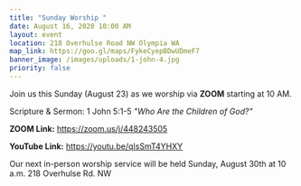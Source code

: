 ```yaml
---
title: "Sunday Worship "
date: August 16, 2020 10:00 AM
layout: event
location: 218 Overhulse Road NW Olympia WA
map_link: https://goo.gl/maps/FykeCyepBDwUDmeF7
banner_image: /images/uploads/1-john-4.jpg
priority: false
---
```

Join us this Sunday (August 23) as we worship via **ZOOM** starting at 10 AM.

Scripture & Sermon: [](https://youtu.be/vVHWNMiYG_4)1 John 5:1-5 *"Who Are the Children of God?"*

**ZOOM Link:**   <https://zoom.us/j/448243505>

**YouTube Link:** <https://youtu.be/qIsSmT4YHXY>

Our next in-person worship service will be held Sunday, August 30th at 10 a.m. 218 Overhulse Rd. NW
